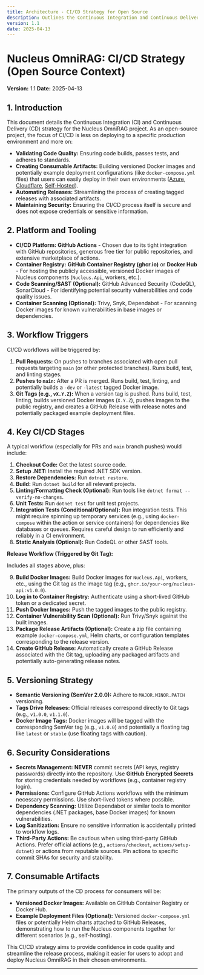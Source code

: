 ```yaml
---
title: Architecture - CI/CD Strategy for Open Source
description: Outlines the Continuous Integration and Continuous Delivery/Deployment strategy tailored for the Nucleus OmniRAG open-source project.
version: 1.1
date: 2025-04-13
---
```


# Nucleus OmniRAG: CI/CD Strategy (Open Source Context)

**Version:** 1.1
**Date:** 2025-04-13

## 1. Introduction

This document details the Continuous Integration (CI) and Continuous Delivery (CD) strategy for the Nucleus OmniRAG project. As an open-source project, the focus of CI/CD is less on deploying to a specific production environment and more on:

*   **Validating Code Quality:** Ensuring code builds, passes tests, and adheres to standards.
*   **Creating Consumable Artifacts:** Building versioned Docker images and potentially example deployment configurations (like `docker-compose.yml` files) that users can easily deploy in their own environments ([Azure](./Hosting/ARCHITECTURE_HOSTING_AZURE.md), [Cloudflare](./Hosting/ARCHITECTURE_HOSTING_CLOUDFLARE.md), [Self-Hosted](./Hosting/ARCHITECTURE_HOSTING_SELFHOST_HOMENETWORK.md)).
*   **Automating Releases:** Streamlining the process of creating tagged releases with associated artifacts.
*   **Maintaining Security:** Ensuring the CI/CD process itself is secure and does not expose credentials or sensitive information.

## 2. Platform and Tooling

*   **CI/CD Platform:** **GitHub Actions** - Chosen due to its tight integration with GitHub repositories, generous free tier for public repositories, and extensive marketplace of actions.
*   **Container Registry:** **GitHub Container Registry (ghcr.io)** or **Docker Hub** - For hosting the publicly accessible, versioned Docker images of Nucleus components (`Nucleus.Api`, workers, etc.).
*   **Code Scanning/SAST (Optional):** GitHub Advanced Security (CodeQL), SonarCloud - For identifying potential security vulnerabilities and code quality issues.
*   **Container Scanning (Optional):** Trivy, Snyk, Dependabot - For scanning Docker images for known vulnerabilities in base images or dependencies.

## 3. Workflow Triggers

CI/CD workflows will be triggered by:

1.  **Pull Requests:** On pushes to branches associated with open pull requests targeting `main` (or other protected branches). Runs build, test, and linting stages.
2.  **Pushes to `main`:** After a PR is merged. Runs build, test, linting, and potentially builds a `-dev` or `-latest` tagged Docker image.
3.  **Git Tags (e.g., `vX.Y.Z`):** When a version tag is pushed. Runs build, test, linting, builds versioned Docker images (`X.Y.Z`), pushes images to the public registry, and creates a GitHub Release with release notes and potentially packaged example deployment files.

## 4. Key CI/CD Stages

A typical workflow (especially for PRs and `main` branch pushes) would include:

1.  **Checkout Code:** Get the latest source code.
2.  **Setup .NET:** Install the required .NET SDK version.
3.  **Restore Dependencies:** Run `dotnet restore`.
4.  **Build:** Run `dotnet build` for all relevant projects.
5.  **Linting/Formatting Check (Optional):** Run tools like `dotnet format --verify-no-changes`.
6.  **Unit Tests:** Run `dotnet test` for unit test projects.
7.  **Integration Tests (Conditional/Optional):** Run integration tests. This might require spinning up temporary services (e.g., using `docker-compose` within the action or service containers) for dependencies like databases or queues. Requires careful design to run efficiently and reliably in a CI environment.
8.  **Static Analysis (Optional):** Run CodeQL or other SAST tools.

**Release Workflow (Triggered by Git Tag):**

Includes all stages above, plus:

9.  **Build Docker Images:** Build Docker images for `Nucleus.Api`, workers, etc., using the Git tag as the image tag (e.g., `ghcr.io/your-org/nucleus-api:v1.0.0`).
10. **Log in to Container Registry:** Authenticate using a short-lived GitHub token or a dedicated secret.
11. **Push Docker Images:** Push the tagged images to the public registry.
12. **Container Vulnerability Scan (Optional):** Run Trivy/Snyk against the built images.
13. **Package Release Artifacts (Optional):** Create a zip file containing example `docker-compose.yml`, Helm charts, or configuration templates corresponding to the release version.
14. **Create GitHub Release:** Automatically create a GitHub Release associated with the Git tag, uploading any packaged artifacts and potentially auto-generating release notes.

## 5. Versioning Strategy

*   **Semantic Versioning (SemVer 2.0.0):** Adhere to `MAJOR.MINOR.PATCH` versioning.
*   **Tags Drive Releases:** Official releases correspond directly to Git tags (e.g., `v1.0.0`, `v1.1.0`).
*   **Docker Image Tags:** Docker images will be tagged with the corresponding SemVer tag (e.g., `v1.0.0`) and potentially a floating tag like `latest` or `stable` (use floating tags with caution).

## 6. Security Considerations

*   **Secrets Management:** **NEVER** commit secrets (API keys, registry passwords) directly into the repository. Use **GitHub Encrypted Secrets** for storing credentials needed by workflows (e.g., container registry login).
*   **Permissions:** Configure GitHub Actions workflows with the minimum necessary permissions. Use short-lived tokens where possible.
*   **Dependency Scanning:** Utilize Dependabot or similar tools to monitor dependencies (.NET packages, base Docker images) for known vulnerabilities.
*   **Log Sanitization:** Ensure no sensitive information is accidentally printed to workflow logs.
*   **Third-Party Actions:** Be cautious when using third-party GitHub Actions. Prefer official actions (e.g., `actions/checkout`, `actions/setup-dotnet`) or actions from reputable sources. Pin actions to specific commit SHAs for security and stability.

## 7. Consumable Artifacts

The primary outputs of the CD process for consumers will be:

*   **Versioned Docker Images:** Available on GitHub Container Registry or Docker Hub.
*   **Example Deployment Files (Optional):** Versioned `docker-compose.yml` files or potentially Helm charts attached to GitHub Releases, demonstrating how to run the Nucleus components together for different scenarios (e.g., self-hosting).

This CI/CD strategy aims to provide confidence in code quality and streamline the release process, making it easier for users to adopt and deploy Nucleus OmniRAG in their chosen environments.

---
